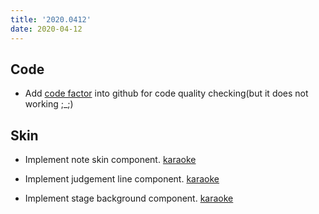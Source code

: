 ```yaml
---
title: '2020.0412'
date: 2020-04-12
---
```


## Code

- Add [code factor](https://www.codefactor.io/dashboard) into github for code quality checking(but it does not working ;_;)

## Skin 

 - Implement note skin component. [karaoke](#51@andy840119)
 
 - Implement judgement line component. [karaoke](#54@andy840119)

 - Implement stage background component. [karaoke](#55@andy840119)

